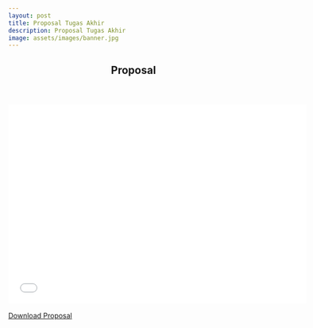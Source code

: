 ```yaml
---
layout: post
title: Proposal Tugas Akhir
description: Proposal Tugas Akhir
image: assets/images/banner.jpg
---
```


<section id="proposal">
  <header class="major">
    <h2>Proposal</h2>
  </header>


  <embed type="application/pdf" src="{{ site.baseurl }}/{% link assets/docs/Pervasive-Report.pdf %}" width="600" height="400"></embed>

  <!-- PDF Download Button -->
  <p style="margin-top: 1rem;">
    <a href="https://archiseino.github.io/Hearo/assets/docs/Pervasive-Report.pdf" download class="button">Download Proposal</a>
  </p>

</section>
